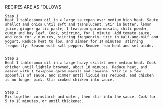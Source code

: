 RECIPES ARE AS FOLLOWS

    Step 1
    Heat 1 tablespoon oil in a large saucepan over medium high heat. Saute shallot and onion until soft and translucent. Stir in butter, lemon juice, ginger-garlic paste, 1 teaspoon garam masala, chili powder, cumin and bay leaf. Cook, stirring, for 1 minute. Add tomato sauce, and cook for 2 minutes, stirring frequently. Stir in half-and-half and yogurt. Reduce heat to low, and simmer for 10 minutes, stirring frequently. Season with salt pepper. Remove from heat and set aside.


    Step 2
    Heat 1 tablespoon oil in a large heavy skillet over medium heat. Cook chicken until lightly browned, about 10 minutes. Reduce heat, and season with 1 teaspoon garam masala and cayenne. Stir in a few spoonfuls of sauce, and simmer until liquid has reduced, and chicken is no longer pink. Stir cooked chicken into sauce.


    Step 3
    Mix together cornstarch and water, then stir into the sauce. Cook for 5 to 10 minutes, or until thickened.

